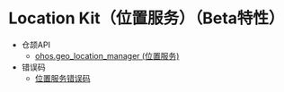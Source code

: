 # Location Kit（位置服务）（Beta特性）

- 仓颉API
    - [ohos.geo_location_manager (位置服务)](cj-apis-geo_location_manager.md)
- 错误码
    - [位置服务错误码](../errorcodes/cj-errorcode-geo_location_manager.md)
